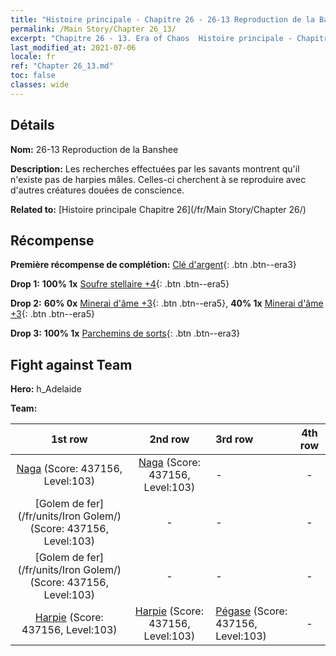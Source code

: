 ```yaml
---
title: "Histoire principale - Chapitre 26 - 26-13 Reproduction de la Banshee"
permalink: /Main Story/Chapter 26_13/
excerpt: "Chapitre 26 - 13. Era of Chaos  Histoire principale - Chapitre 26_13. 26-13 Reproduction de la Banshee"
last_modified_at: 2021-07-06
locale: fr
ref: "Chapter 26_13.md"
toc: false
classes: wide
---
```


## Détails

 **Nom:** 26-13 Reproduction de la Banshee

 **Description:** Les recherches effectuées par les savants montrent qu'il n'existe pas de harpies mâles. Celles-ci cherchent à se reproduire avec d'autres créatures douées de conscience.

 **Related to:** [Histoire principale Chapitre 26](/fr/Main Story/Chapter 26/)

## Récompense

 **Première récompense de complétion:** [Clé d'argent](/ItemsFR/con_693/){: .btn .btn--era3}

 **Drop 1:** **100% 1x** [Soufre stellaire +4](/ItemsFR/mat_92/){: .btn .btn--era5}

 **Drop 2:** **60% 0x** [Minerai d'âme +3](/ItemsFR/mat_82/){: .btn .btn--era5}, **40% 1x** [Minerai d'âme +3](/ItemsFR/mat_82/){: .btn .btn--era5}

 **Drop 3:** **100% 1x** [Parchemins de sorts](/ItemsFR/con_694/){: .btn .btn--era3}


## Fight against Team
 **Hero:** h_Adelaide

 **Team:**


  | 1st row | 2nd row | 3rd row | 4th row |
  |:----:|:----:|:----|:----:|
  | [Naga](/fr/units/Naga/) (Score: 437156, Level:103)  | [Naga](/fr/units/Naga/) (Score: 437156, Level:103)  | - | - |
  | [Golem de fer](/fr/units/Iron Golem/) (Score: 437156, Level:103)  | - | - | - |
  | [Golem de fer](/fr/units/Iron Golem/) (Score: 437156, Level:103)  | - | - | - |
  | [Harpie](/fr/units/Harpy/) (Score: 437156, Level:103)  | [Harpie](/fr/units/Harpy/) (Score: 437156, Level:103)  | [Pégase](/fr/units/Pegasus/) (Score: 437156, Level:103)  | - |


